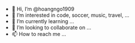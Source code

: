 - 👋 Hi, I’m @hoangngo1909
- 👀 I’m interested in code, soccer, music, travel, ...
- 🌱 I’m currently learning ...
- 💞️ I’m looking to collaborate on ...
- 📫 How to reach me ...

<!---
hoangngo1909/hoangngo1909 is a ✨ special ✨ repository because its `README.md` (this file) appears on your GitHub profile.
You can click the Preview link to take a look at your changes.
--->
